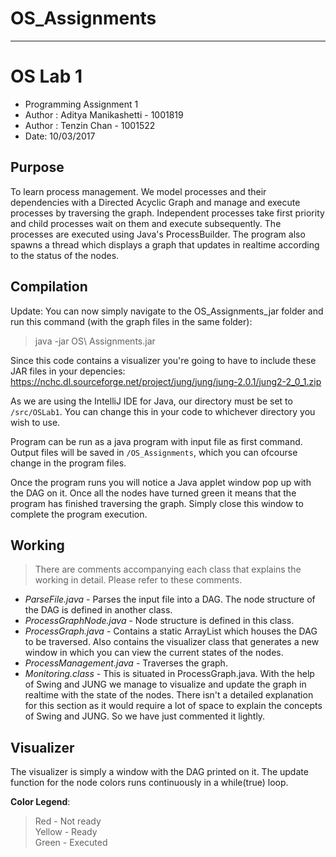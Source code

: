 # OS_Assignments

***

# OS Lab 1

* Programming Assignment 1
* Author : Aditya Manikashetti - 1001819
* Author : Tenzin Chan - 1001522
* Date: 10/03/2017 

## Purpose
To learn process management. We model processes and their dependencies with a Directed Acyclic Graph and manage and execute
processes by traversing the graph. Independent processes take first priority and child processes wait on them and execute subsequently.
The processes are executed using Java's ProcessBuilder. The program also spawns a thread which displays a graph that updates in realtime according to the status of the nodes.
  
## Compilation 

 Update: You can now simply navigate to the OS_Assignments_jar folder and run this command (with the graph files in the same folder):
> java -jar OS\ Assignments.jar <name-of-graph-file>

Since this code contains a visualizer you're going to have to include these JAR files in your depencies: <https://nchc.dl.sourceforge.net/project/jung/jung/jung-2.0.1/jung2-2_0_1.zip>  
  
As we are using the IntelliJ IDE for Java, our directory must be set to `/src/OSLab1`. You can change this in your code to whichever directory you wish to use.  
 
Program can be run as a java program with
input file as first command.  Output files will be saved in `/OS_Assignments`, which you can ofcourse change in the program files.  
  
Once the program runs you will notice a Java applet window pop up with the DAG on it. Once all the nodes have turned green it means that the program
has finished traversing the graph. Simply close this window to complete the program execution.

## Working  
> There are comments accompanying each class that explains the working in detail. Please refer to these
comments.  

* *ParseFile.java* - Parses the input file into a DAG. The node structure of the DAG is defined in another class.  
* *ProcessGraphNode.java* - Node structure is defined in this class.  
* *ProcessGraph.java* - Contains a static ArrayList which houses the DAG to be traversed. Also contains the visualizer class that generates a new window in which you can view the current states of the nodes.  
* *ProcessManagement.java* - Traverses the graph.  
* *Monitoring.class* - This is situated in ProcessGraph.java. With the help of Swing and JUNG we manage to visualize and update the graph in realtime with the state of the nodes. There isn't 
a detailed explanation for this section as it would require a lot of space to explain the concepts of Swing and JUNG. So we have just commented it lightly.
  
## Visualizer
  
The visualizer is simply a window with the DAG printed on it. The update function for the node colors runs continuously in a while(true)
loop.

**Color Legend**:  
>Red - Not ready  
Yellow - Ready  
Green - Executed  
  

